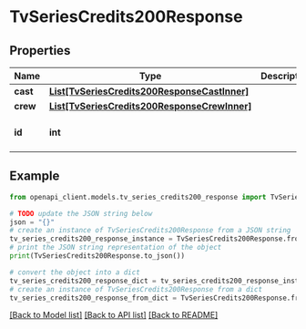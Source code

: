 # TvSeriesCredits200Response


## Properties

Name | Type | Description | Notes
------------ | ------------- | ------------- | -------------
**cast** | [**List[TvSeriesCredits200ResponseCastInner]**](TvSeriesCredits200ResponseCastInner.md) |  | [optional] 
**crew** | [**List[TvSeriesCredits200ResponseCrewInner]**](TvSeriesCredits200ResponseCrewInner.md) |  | [optional] 
**id** | **int** |  | [optional] [default to 0]

## Example

```python
from openapi_client.models.tv_series_credits200_response import TvSeriesCredits200Response

# TODO update the JSON string below
json = "{}"
# create an instance of TvSeriesCredits200Response from a JSON string
tv_series_credits200_response_instance = TvSeriesCredits200Response.from_json(json)
# print the JSON string representation of the object
print(TvSeriesCredits200Response.to_json())

# convert the object into a dict
tv_series_credits200_response_dict = tv_series_credits200_response_instance.to_dict()
# create an instance of TvSeriesCredits200Response from a dict
tv_series_credits200_response_from_dict = TvSeriesCredits200Response.from_dict(tv_series_credits200_response_dict)
```
[[Back to Model list]](../README.md#documentation-for-models) [[Back to API list]](../README.md#documentation-for-api-endpoints) [[Back to README]](../README.md)


